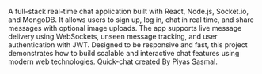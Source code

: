 A full-stack real-time chat application built with React, Node.js, Socket.io, and MongoDB. It allows users to sign up, log in, chat in real time, and share messages with optional image uploads. The app supports live message delivery using WebSockets, unseen message tracking, and user authentication with JWT.
Designed to be responsive and fast, this project demonstrates how to build scalable and interactive chat features using modern web technologies.
            Quick-chat created By Piyas Sasmal.
